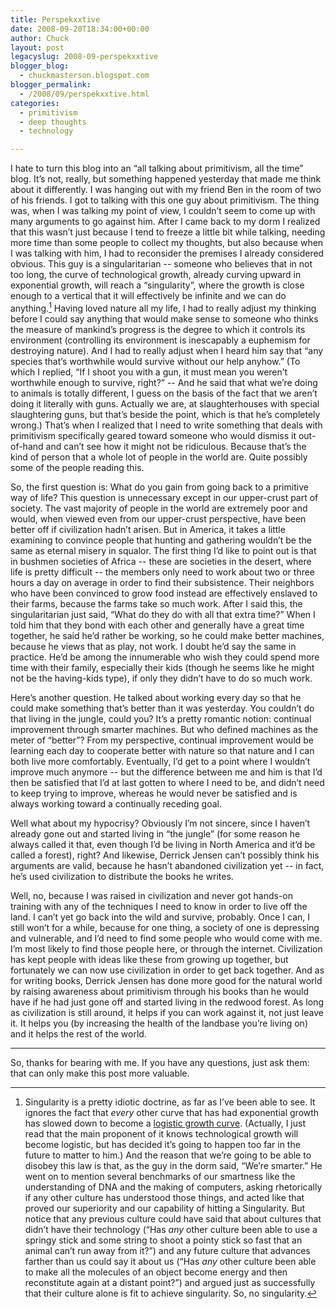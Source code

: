 ```yaml
---
title: Perspekxxtive
date: 2008-09-20T18:34:00+00:00
author: Chuck
layout: post
legacyslug: 2008-09-perspekxxtive
blogger_blog:
  - chuckmasterson.blogspot.com
blogger_permalink:
  - /2008/09/perspekxxtive.html
categories:
  - primitivism
  - deep thoughts
  - technology

---
```

I hate to turn this blog into an “all talking about primitivism, all the time”
blog. It’s not, really, but something happened yesterday that made me think
about it differently. I was hanging out with my friend Ben in the room of two
of his friends. I got to talking with this one guy about primitivism. The thing
was, when I was talking my point of view, I couldn’t seem to come up with many
arguments to go against him. After I came back to my dorm I realized that this
wasn’t just because I tend to freeze a little bit while talking, needing more
time than some people to collect my thoughts, but also because when I was
talking with him, I had to reconsider the premises I already considered
obvious. This guy is a singularitarian -- someone who believes that in not too
long, the curve of technological growth, already curving upward in exponential
growth, will reach a “singularity”, where the growth is close enough to a
vertical that it will effectively be infinite and we can do anything.[^1]
Having loved nature all my life, I had to really adjust my thinking before I
could say anything that would make sense to someone who thinks the measure of
mankind’s progress is the degree to which it controls its environment
(controlling its environment is inescapably a euphemism for destroying nature).
And I had to really adjust when I heard him say that “any species that’s
worthwhile would survive without our help anyhow.” (To which I replied, “If I
shoot you with a gun, it must mean you weren’t worthwhile enough to survive,
right?” -- And he said that what we’re doing to animals is totally different, I
guess on the basis of the fact that we aren’t doing it literally with guns.
Actually we are, at slaughterhouses with special slaughtering guns, but that’s
beside the point, which is that he’s completely wrong.) That’s when I realized
that I need to write something that deals with primitivism specifically geared
toward someone who would dismiss it out-of-hand and can’t see how it might not
be ridiculous. Because that’s the kind of person that a whole lot of people in
the world are. Quite possibly some of the people reading this.  

So, the first question is: What do you gain from going back to a primitive way
of life?  This question is unnecessary except in our upper-crust part of
society. The vast majority of people in the world are extremely poor and would,
when viewed even from our upper-crust perspective, have been better off if
civilization hadn’t arisen. But in America, it takes a little examining to
convince people that hunting and gathering wouldn’t be the same as eternal
misery in squalor. The first thing I’d like to point out is that in bushmen
societies of Africa -- these are societies in the desert, where life is pretty
difficult -- the members only need to work about two or three hours a day on
average in order to find their subsistence. Their neighbors who have been
convinced to grow food instead are effectively enslaved to their farms, because
the farms take so much work. After I said this, the singularitarian just said,
“What do they do with all that extra time?” When I told him that they bond with
each other and generally have a great time together, he said he’d rather be
working, so he could make better machines, because he views that as play, not
work. I doubt he’d say the same in practice. He’d be among the innumerable who
wish they could spend more time with their family, especially their kids
(though he seems like he might not be the having-kids type), if only they
didn’t have to do so much work.  

Here’s another question. He talked about working every day so that he could
make something that’s better than it was yesterday. You couldn’t do that living
in the jungle, could you? It’s a pretty romantic notion: continual improvement
through smarter machines. But who defined machines as the meter of “better”?
From my perspective, continual improvement would be learning each day to
cooperate better with nature so that nature and I can both live more
comfortably. Eventually, I’d get to a point where I wouldn’t improve much
anymore -- but the difference between me and him is that I’d then be satisfied
that I’d at last gotten to where I need to be, and didn’t need to keep trying
to improve, whereas he would never be satisfied and is always working toward a
continually receding goal.  

Well what about my hypocrisy? Obviously I’m not sincere, since I haven’t
already gone out and started living in “the jungle” (for some reason he always
called it that, even though I’d be living in North America and it’d be called a
forest), right? And likewise, Derrick Jensen can’t possibly think his arguments
are valid, because he hasn’t abandoned civilization yet -- in fact, he’s used
civilization to distribute the books he writes.  

Well, no, because I was raised in civilization and never got hands-on training
with any of the techniques I need to know in order to live off the land. I
can’t yet go back into the wild and survive, probably. Once I can, I still
won’t for a while, because for one thing, a society of one is depressing and
vulnerable, and I’d need to find some people who would come with me. I’m most
likely to find those people here, or through the internet. Civilization has
kept people with ideas like these from growing up together, but fortunately we
can now use civilization in order to get back together. And as for writing
books, Derrick Jensen has done more good for the natural world by raising
awareness about primitivism through his books than he would have if he had just
gone off and started living in the redwood forest. As long as civilization is
still around, it helps if you can work against it, not just leave it. It helps
you (by increasing the health of the landbase you’re living on) and it helps
the rest of the world.  


* * *


So, thanks for bearing with me. If you have any questions, just ask them: that
can only make this post more valuable.

[^1]: Singularity is a pretty idiotic doctrine, as far as I’ve been able to
    see. It ignores the fact that *every* other curve that has had exponential
    growth has slowed down to become a [logistic growth
    curve](https://en.wikipedia.org/wiki/Logistic_function).  (Actually, I just
    read that the main proponent of it knows technological growth will become
    logistic, but has decided it’s going to happen too far in the future to matter
    to him.) And the reason that we’re going to be able to disobey this law is
    that, as the guy in the dorm said, “We’re smarter.” He went on to mention
    several benchmarks of our smartness like the understanding of DNA and the
    making of computers, asking rhetorically if any other culture has understood
    those things, and acted like that proved our superiority and our capability of
    hitting a Singularity. But notice that any previous culture could have said
    that about cultures that didn’t have their technology (“Has *any* other culture
    been able to use a springy stick and some string to shoot a pointy stick so
    fast that an animal can’t run away from it?”) and any future culture that
    advances farther than us could say it about us (“Has *any* other culture been
    able to make all the molecules of an object become energy and then reconstitute
    again at a distant point?”) and argued just as successfully that their culture
    alone is fit to achieve singularity. So, no singularity.
